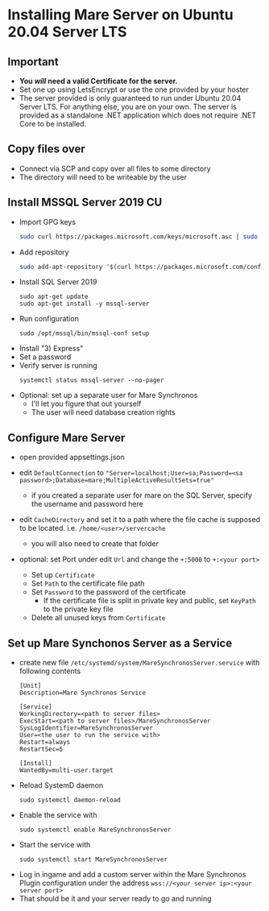 # Installing Mare Server on Ubuntu 20.04 Server LTS 

## Important
- **You _will_ need a valid Certificate for the server.**
- Set one up using LetsEncrypt or use the one provided by your hoster
- The server provided is only guaranteed to run under Ubuntu 20.04 Server LTS. For anything else, you are on your own. The server is provided as a standalone .NET application which does not require .NET Core to be installed.

## Copy files over
- Connect via SCP and copy over all files to some directory
- The directory will need to be writeable by the user

## Install MSSQL Server 2019 CU
- Import GPG keys
    ```sh
    sudo curl https://packages.microsoft.com/keys/microsoft.asc | sudo apt-key add -
    ```
- Add repository
    ```sh
    sudo add-apt-repository "$(curl https://packages.microsoft.com/config/ubuntu/20.04/mssql-server-2019.list)"
    ```
- Install SQL Server 2019
    ```
    sudo apt-get update
    sudo apt-get install -y mssql-server
    ```
- Run configuration
    ```
    sudo /opt/mssql/bin/mssql-conf setup
    ```
- Install "3) Express"
- Set a password
- Verify server is running
    ```
    systemctl status mssql-server --no-pager
    ```
- Optional: set up a separate user for Mare Synchronos
  - I'll let you figure that out yourself
  - The user will need database creation rights

## Configure Mare Server
- open provided appsettings.json
- edit `DefaultConnection` to `"Server=localhost;User=sa;Password=<sa password>;Database=mare;MultipleActiveResultSets=true"`
  - if you created a separate user for mare on the SQL Server, specify the username and password here
- edit `CacheDirectory` and set it to a path where the file cache is supposed to be located. i.e. `/home/<user>/servercache`
  - you will also need to create that folder
- optional: set Port under edit `Url` and change the `+:5000` to `+:<your port>`

  - Set up `Certificate`
  - Set `Path` to the certificate file path
  - Set `Password` to the password of the certificate
    - If the certificate file is split in private key and public, set `KeyPath` to the private key file
  - Delete all unused keys from `Certificate`

## Set up Mare Synchonos Server as a Service
- create new file `/etc/systemd/system/MareSynchronosServer.service` with following contents
    ```
    [Unit]
    Description=Mare Synchronos Service

    [Service]
    WorkingDirectory=<path to server files>
    ExecStart=<path to server files>/MareSynchronosServer
    SysLogIdentifier=MareSynchronosServer
    User=<the user to run the service with>
    Restart=always
    RestartSec=5

    [Install]
    WantedBy=multi-user.target
    ```
- Reload SystemD daemon
    ```
    sudo systemctl daemon-reload
    ```
- Enable the service with
  ```
  sudo systemctl enable MareSynchronosServer
  ```
- Start the service with
    ```
    sudo systemctl start MareSynchronosServer
    ```
- Log in ingame and add a custom server within the Mare Synchronos Plugin configuration under the address `wss://<your server ip>:<your server port>`
- That should be it and your server ready to go and running